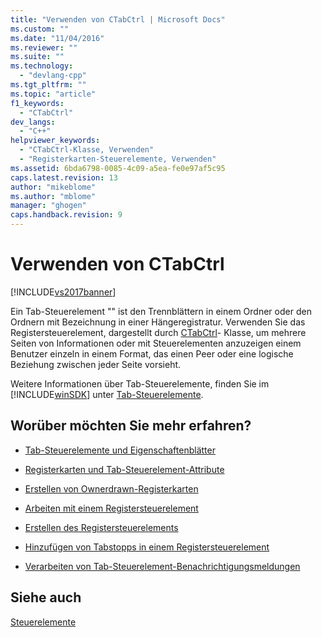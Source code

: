 ```yaml
---
title: "Verwenden von CTabCtrl | Microsoft Docs"
ms.custom: ""
ms.date: "11/04/2016"
ms.reviewer: ""
ms.suite: ""
ms.technology: 
  - "devlang-cpp"
ms.tgt_pltfrm: ""
ms.topic: "article"
f1_keywords: 
  - "CTabCtrl"
dev_langs: 
  - "C++"
helpviewer_keywords: 
  - "CTabCtrl-Klasse, Verwenden"
  - "Registerkarten-Steuerelemente, Verwenden"
ms.assetid: 6bda6798-0085-4c09-a5ea-fe0e97af5c95
caps.latest.revision: 13
author: "mikeblome"
ms.author: "mblome"
manager: "ghogen"
caps.handback.revision: 9
---
```

# Verwenden von CTabCtrl
[!INCLUDE[vs2017banner](../assembler/inline/includes/vs2017banner.md)]

Ein Tab\-Steuerelement "" ist den Trennblättern in einem Ordner oder den Ordnern mit Bezeichnung in einer Hängeregistratur.  Verwenden Sie das Registersteuerelement, dargestellt durch [CTabCtrl](../mfc/reference/ctabctrl-class.md)\- Klasse, um mehrere Seiten von Informationen oder mit Steuerelementen anzuzeigen einem Benutzer einzeln in einem Format, das einen Peer oder eine logische Beziehung zwischen jeder Seite vorsieht.  
  
 Weitere Informationen über Tab\-Steuerelemente, finden Sie im [!INCLUDE[winSDK](../atl/includes/winsdk_md.md)] unter [Tab\-Steuerelemente](http://msdn.microsoft.com/library/windows/desktop/bb760550).  
  
## Worüber möchten Sie mehr erfahren?  
  
-   [Tab\-Steuerelemente und Eigenschaftenblätter](../mfc/tab-controls-and-property-sheets.md)  
  
-   [Registerkarten und Tab\-Steuerelement\-Attribute](../mfc/tabs-and-tab-control-attributes.md)  
  
-   [Erstellen von Ownerdrawn\-Registerkarten](../mfc/making-owner-drawn-tabs.md)  
  
-   [Arbeiten mit einem Registersteuerelement](../mfc/working-with-a-tab-control.md)  
  
-   [Erstellen des Registersteuerelements](../mfc/creating-the-tab-control.md)  
  
-   [Hinzufügen von Tabstopps in einem Registersteuerelement](../mfc/adding-tabs-to-a-tab-control.md)  
  
-   [Verarbeiten von Tab\-Steuerelement\-Benachrichtigungsmeldungen](../mfc/processing-tab-control-notification-messages.md)  
  
## Siehe auch  
 [Steuerelemente](../mfc/controls-mfc.md)